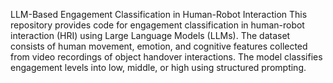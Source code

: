 LLM-Based Engagement Classification in Human-Robot Interaction
This repository provides code for engagement classification in human-robot interaction (HRI) using Large Language Models (LLMs). The dataset consists of human movement, emotion, and cognitive features collected from video recordings of object handover interactions. The model classifies engagement levels into low, middle, or high using structured prompting.
